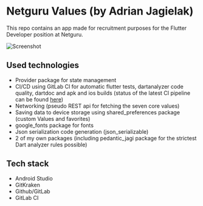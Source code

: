 # Netguru Values (by Adrian Jagielak)

This repo contains an app made for recruitment purposes for the Flutter
Developer position at Netguru.

![Screenshot](https://i.imgur.com/3BiLAit.png)

## Used technologies
- Provider package for state management
- CI/CD using GitLab CI for automatic flutter tests, dartanalyzer code
quality, dartdoc and apk and ios builds (status of the latest CI
pipeline can be found [here](https://gitlab.roduq.pl/adrianjagielak/ng_values/-/pipelines/latest))
- Networking (pseudo REST api for fetching the seven core values)
- Saving data to device storage using shared_preferences package
(custom Values and favorites)
- google_fonts package for fonts
- Json serialization code generation (json_serializable)
- 2 of my own packages (including pedantic_jagi package for the
strictest Dart analyzer rules possible)

## Tech stack
- Android Studio
- GitKraken
- Github/GitLab
- GitLab CI
